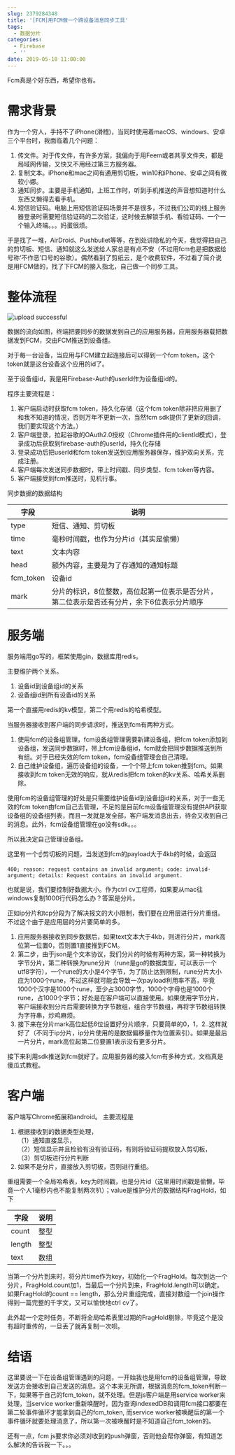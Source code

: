 ```yaml
---
slug: 2379284348
title: '[FCM]用FCM做一个跨设备消息同步工具'
tags:
  - 数据分片
categories:
  - Firebase
  - ''
date: 2019-05-18 11:00:00
---
```

Fcm真是个好东西，希望你也有。
<!--more-->

# 需求背景
作为一个穷人，手持不了iPhone(滑稽)，当同时使用着macOS、windows、安卓三个平台时，我面临着几个问题：
1. 传文件。对于传文件，有许多方案，我偏向于用Feem或者共享文件夹，都是局域网传输，又快又不用经过第三方服务器。
2. 复制文本。iPhone和mac之间有通用剪切板，win10和iPhone、安卓之间有微软小娜。
3. 通知同步。主要是手机通知，上班工作时，听到手机推送的声音想知道时什么东西又懒得去看手机。
4. 短信验证码。电脑上用短信验证码场景并不是很多，不过我们公司的线上服务器登录时需要短信验证码的二次验证，这时候去解锁手机、看验证码、一个一个输入终端。。。妈蛋很烦。

于是找了一堆，AirDroid、Pushbullet等等，在到处讲隐私的今天，我觉得把自己的剪切板、短信、通知就这么发送给人家总是有点不安（不过用fcm也是把数据给号称‘不作恶’口号的谷歌）。偶然看到了剪纸云，是个收费软件，不过看了简介说是用FCM做的，找了下FCM的接入指北，自己做一个同步工具。

# 整体流程

![upload successful](/images/pasted-174.png)

数据的流向如图，终端把要同步的数据发到自己的应用服务器，应用服务器载把数据发到FCM，交由FCM推送到设备组。

对于每一台设备，当应用与FCM建立起连接后可以得到一个fcm token，这个token就是这台设备这个应用的id了。

至于设备组id，我是用Firebase-Auth的userId作为设备组id的。

程序主要流程是：
1. 客户端启动时获取fcm token，持久化存储（这个fcm token除非把应用删了和我不知道的情况，否则万年不更新一次，当然fcm sdk提供了更新的回调，我们要实现这个方法。）
2. 客户端登录，拉起谷歌的OAuth2.0授权（Chrome插件用的clientId模式），登录成功后获取到firebase-auth的userId，持久化存储
3. 登录成功后把userId和fcm token发送到应用服务器保存，维护双向关系，完成注册。
4. 客户端每次发送同步数据时，带上时间戳、同步类型、fcm token等内容。
5. 客户端接受到fcm推送时，见机行事。

同步数据的数据结构

|字段|说明|
|---|---|
|type|短信、通知、剪切板|
|time|毫秒时间戳，也作为分片id（其实是偷懒）|
|text|文本内容|
|head|额外内容，主要是为了存通知的通知标题|
|fcm_token|设备id|
|mark|分片的标识，8位整数，高位起第一位表示是否分片，第二位表示是否还有分片，余下6位表示分片顺序|


# 服务端
服务端用go写的，框架使用gin，数据库用redis。

主要维护两个关系。
1. 设备id到设备组id的关系
2. 设备组id到所有设备id的关系

第一个直接用redis的kv模型，第二个用redis的哈希模型。

当服务器接收到客户端的同步请求时，推送到fcm有两种方式。
1. 使用fcm的设备组管理，fcm设备组管理需要新建设备组，把fcm token添加到设备组，发送同步数据时，带上fcm设备组id，fcm就会把同步数据推送到所有组。对于已经失效的fcm token，fcm设备组管理会自己清理。
2. 自己维护设备组，遍历设备组的设备，一个个带上fcm token推到fcm。如果接收到fcm token无效的响应，就从redis把fcm token的kv关系、哈希关系删除。

使用fcm的设备组管理的好处是只需要维护设备id到设备组id的关系，对于一些无效的fcm token由fcm自己去管理，不足的是目前fcm设备组管理没有提供API获取设备组的设备组列表，而且一发就是发全部，客户端发消息出去，待会又收到自己的消息。此外，fcm设备组管理在go没有sdk。。。

所以我决定自己管理设备组。

这里有一个☝️剪切板的问题，当发送到fcm的payload大于4kb的时候，会返回

    400; reason: request contains an invalid argument; code: invalid-argument; details: Request contains an invalid argument.

也就是说，我们要控制好数据大小。作为ctrl cv工程师，如果要从mac往windows复制1000行代码怎么办？答案是分片。

正如ip分片和tcp分段为了解决报文的大小限制，我们要在应用层进行分片重组。不过这个由于是应用层的分片要简单的多。

1. 应用服务器接收到同步数据后，如果text文本大于4kb，则进行分片，mark高位第一位置0，否则置1直接推到FCM。
2. 第二步，由于json是个文本协议，我们分片的时候有两种方案，第一种转换为字节分片，第二种转换为rune分片（rune是go的数据类型，可以表示一个utf8字符），一个rune的大小是4个字节，为了防止达到限制，rune分片大小应为1000个rune，不过这样就可能会导致一次payload利用率不高，毕竟1000个汉字是1000个rune，至少占3000字节，1000个字母也是1000个rune，占1000个字节；好处是在客户端可以直接使用。如果使用字节分片，客户端接收到分片后需要转换为字节数组，组合字节数组，再将字节数组转换为字符串，炒鸡麻烦。
3. 接下来在分片mark高位起低6位设置好分片顺序，只要简单的0，1，2..这样就好了（不同于ip分片，ip分片使用的是数据偏移量作为位置索引）。如果是最后一片分片，mark高位起第二位要置1表示没有更多分片。

接下来利用sdk推送到fcm就好了。应用服务器的接入fcm有多种方式，文档真是傻瓜式教程。

# 客户端
客户端写Chrome拓展和android。
主要流程是

1. 根据接收到的数据类型处理，  
（1）通知直接显示，  
（2）短信显示并且检验有没有验证码，有则将验证码提取放入剪切板，  
（3）剪切板进行分片判断
2. 如果不是分片，直接放入剪切板，否则进行重组。

重组需要一个全局哈希表，key为时间戳，也是分片id（这里用时间戳是偷懒，毕竟一个人1毫秒内也不能复制两次叭）；value是维护分片的数据结构FragHold，如下

|字段|说明|
|---|---|
|count|整型|已经接收到的分片数，初始化为0|
|length|整型|分片总数，初始化为0，只有最后一片到达我们才能知道分片总数|
|text|数组|维护分片数据区的数组，下标对应分片的低6位|

当第一个分片到来时，将分片time作为key，初始化一个FragHold。每次到达一个分片，FragHold.count加1，当最后一个分片到来，FragHold.length可以确定。如果FragHold的count == length，那么分片重组完成，直接对数组一个join操作得到一篇完整的千字文，又可以愉快地ctrl cv了。

此外起一个定时任务，不断将全局哈希表里过期的FragHold剔除，毕竟这个是没有超时重传的，一旦丢了就再复制一次呗。


# 结语
这里要说一下在设备组管理遇到的问题，一开始我也是用fcm的设备组管理，导致发送方会接收到自己发送的消息。这个本来无所谓，根据消息的fcm_token判断一下，如果等于自己的fcm_token，就不处理。但是js客户端是用service worker来处理，当service worker重新唤醒时，因为查询indexedDB和调用fcm接口都要在第二轮事件循环才能拿到自己的fcm_token, 而service worker被唤醒后的第一个事件循环就要处理消息了，所以第一次被唤醒时是不知道自己fcm_token的。

还有一点，fcm js要求你必须对收到的push弹窗，否则他会帮你弹窗，有知道怎么解决的告诉我一下。。。